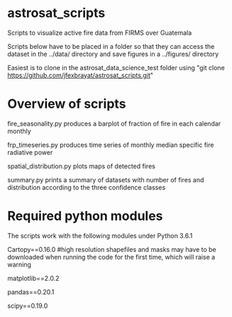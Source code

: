 # astrosat_scripts
Scripts to visualize active fire data from FIRMS over Guatemala

Scripts below have to be placed in a folder so that they can access the
dataset in the ../data/ directory and save figures in a ../figures/ directory

Easiest is to clone in the astrosat_data_science_test folder using
"git clone https://github.com/jfexbrayat/astrosat_scripts.git"

# Overview of scripts

fire_seasonality.py
produces a barplot of fraction of fire in each calendar monthly

frp_timeseries.py
produces time series of monthly median specific fire radiative power

spatial_distribution.py
plots maps of detected fires

summary.py
prints a summary of datasets with number of fires and distribution according to
the three confidence classes

# Required python modules

The scripts work with the following modules under Python 3.6.1

Cartopy==0.16.0 #high resolution shapefiles and masks may have to be downloaded
when running the code for the first time, which will raise a warning

matplotlib==2.0.2

pandas==0.20.1

scipy==0.19.0
